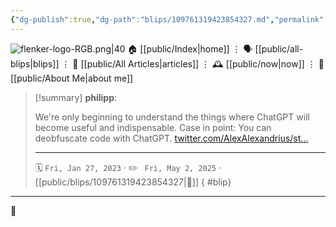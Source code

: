 ```yaml
---
{"dg-publish":true,"dg-path":"blips/109761319423854327.md","permalink":"/blips/109761319423854327/","title":"philipp on mastodon @ 2023-01-27"}
---
```



<div class="transclusion internal-embed is-loaded"><div class="markdown-embed">




![flenker-logo-RGB.png|40](/img/user/attachments/flenker-logo-RGB.png)
🏠 [[public/Index\|home]]  ⋮ 🗣️ [[public/all-blips\|blips]] ⋮  📝 [[public/All Articles\|articles]]  ⋮ 🕰️ [[public/now\|now]] ⋮ 🪪 [[public/About Me\|about me]]


</div></div>


> [!summary] **philipp**:
>
> We're only beginning to understand the things where ChatGPT will become useful and indispensable. Case in point: You can deobfuscate code with ChatGPT. [twitter.com/AlexAlexandrius/st…](https://twitter.com/AlexAlexandrius/status/1617876020593557506)
> - - -
>
> 🗓️ <code>Fri, Jan 27, 2023</code>  · ✏️ <code> Fri, May 2, 2025</code>  · [[public/blips/109761319423854327\|🔗]]
{ #blip}


- - -

 👾
